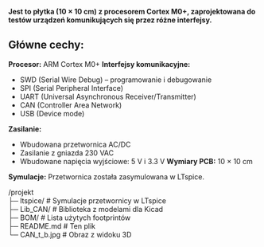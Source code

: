 **Jest to płytka (10 × 10 cm) z procesorem Cortex M0+, zaprojektowana do testów urządzeń komunikujących się przez różne interfejsy.**

## Główne cechy:

**Procesor:** ARM Cortex M0+
**Interfejsy komunikacyjne:**
- SWD (Serial Wire Debug) – programowanie i debugowanie
- SPI (Serial Peripheral Interface)
- UART (Universal Asynchronous Receiver/Transmitter)
- CAN (Controller Area Network)
- USB (Device mode)

**Zasilanie:**
- Wbudowana przetwornica AC/DC
- Zasilanie z gniazda 230 VAC
- Wbudowane napięcia wyjściowe: 5 V i 3.3 V
**Wymiary PCB:** 10 × 10 cm

**Symulacje:** Przetwornica została zasymulowana w LTspice.

/projekt  
  ├─ ltspice/         # Symulacje przetwornicy w LTspice  
  ├─ Lib_CAN/      	  # Biblioteka z modelami dla Kicad  
  ├─ BOM/             # Lista użytych footprintów  
  ├─ README.md        # Ten plik  
  └─ CAN_t_b.jpg      # Obraz z widoku 3D  
